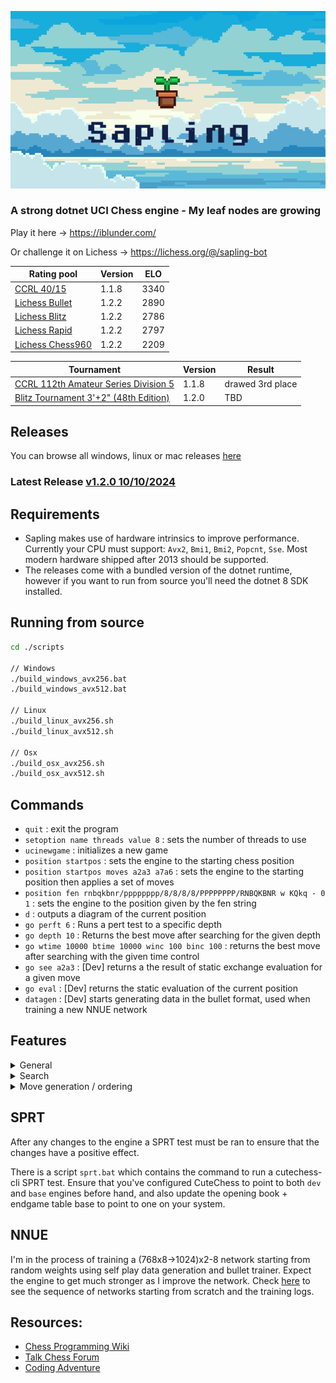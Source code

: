 <p align="center">
   <div style="width:640;height:320">
       <img style="width: inherit" src="./sapling-banner.png">
</div>
</p>

### A strong dotnet UCI Chess engine - My leaf nodes are growing

Play it here -> https://iblunder.com/

Or challenge it on Lichess -> https://lichess.org/@/sapling-bot


| Rating pool                                                                   | Version | ELO  |
|-------------------------------------------------------------------------------|---------|------|
| [CCRL 40/15](https://www.computerchess.org.uk/ccrl/4040/rating_list_all.html) | 1.1.8   | 3340 |
| [Lichess Bullet](https://lichess.org/@/Sapling-Bot/perf/bullet)               | 1.2.2   | 2890 |
| [Lichess Blitz](https://lichess.org/@/Sapling-Bot/perf/blitz)                 | 1.2.2   | 2786 |
| [Lichess Rapid](https://lichess.org/@/Sapling-Bot/perf/rapid)                 | 1.2.2   | 2797 |
| [Lichess Chess960](https://lichess.org/@/Sapling-Bot/perf/chess960)           | 1.2.2   | 2209 |

| Tournament                                                                                         | Version | Result           |
|----------------------------------------------------------------------------------------------------|---------|------------------|
| [CCRL 112th Amateur Series Division 5](https://talkchess.com/viewtopic.php?p=969661&hilit=sapling) | 1.1.8   | drawed 3rd place |
| [Blitz Tournament 3'+2" (48th Edition)](https://talkchess.com/viewtopic.php?t=84301&hilit=sapling) | 1.2.0   | TBD              |

## Releases
You can browse all windows, linux or mac releases [here](https://github.com/Timmoth/Sapling/releases)

### Latest Release [v1.2.0 10/10/2024](https://github.com/Timmoth/Sapling/releases/tag/Sapling-1.2.0)

## Requirements
- Sapling makes use of hardware intrinsics to improve performance. Currently your CPU must support: `Avx2`, `Bmi1`, `Bmi2`, `Popcnt`, `Sse`. Most modern hardware shipped after 2013 should be supported.
- The releases come with a bundled version of the dotnet runtime, however if you want to run from source you'll need the dotnet 8 SDK installed.

## Running from source
```bash
cd ./scripts

// Windows
./build_windows_avx256.bat
./build_windows_avx512.bat

// Linux
./build_linux_avx256.sh
./build_linux_avx512.sh

// Osx
./build_osx_avx256.sh
./build_osx_avx512.sh
```

## Commands
- `quit` : exit the program
- `setoption name threads value 8` : sets the number of threads to use
- `ucinewgame` : initializes a new game
- `position startpos` : sets the engine to the starting chess position
- `position startpos moves a2a3 a7a6` : sets the engine to the starting position then applies a set of moves
- `position fen rnbqkbnr/pppppppp/8/8/8/8/PPPPPPPP/RNBQKBNR w KQkq - 0 1` : sets the engine to the position given by the fen string
- `d` : outputs a diagram of the current position
- `go perft 6` : Runs a pert test to a specific depth
- `go depth 10` : Returns the best move after searching for the given depth
- `go wtime 10000 btime 10000 winc 100 binc 100` : returns the best move after searching with the given time control
- `go see a2a3` : [Dev] returns a the result of static exchange evaluation for a given move
- `go eval` : [Dev] returns the static evaluation of the current position
- `datagen` : [Dev] starts generating data in the bullet format, used when training a new NNUE network

## Features

<details>
<Summary>General</Summary>
  
- Bitboards 
- NNUE (768 -> 1024)x2 -> 8
- Horizontal mirroring
- Output buckets x8
- Transposition table
- Lazy SMP
- Pondering
</details>

<details>
<Summary>Search</Summary>
  
- Negamax
- Quiescence
- Alpha-Beta pruning
- Iterative Deepening
- Asperation windows
- Null move pruning
- Late Move Pruning
- Futility Pruning
- Razoring
- Principal Variation Search
- Check extensions
- Internal Iterative Reduction
- Late Move Reductions
- Cuckoo filter repetition detection
</details>

<details>
<Summary>Move generation / ordering</Summary>

- Pseudo-legal movegen
- Static exchange evaluation
- Killer move heuristic
- Counter move heuristic
- History heuristic with malus
- Incremental sorting
- Magic bitboards
- PEXT bitboards
</details>

## SPRT
After any changes to the engine a SPRT test must be ran to ensure that the changes have a positive effect.

There is a script `sprt.bat` which contains the command to run a cutechess-cli SPRT test. Ensure that you've configured CuteChess to point to both `dev` and `base` engines before hand, and also update the opening book + endgame table base to point to one on your system.

## NNUE
I'm in the process of training a (768x8->1024)x2-8 network starting from random weights using self play data generation and bullet trainer. Expect the engine to get much stronger as I improve the network. Check [here](https://github.com/Timmoth/Sapling/tree/main/Sapling.Engine/Resources/WeightsHistory) to see the sequence of networks starting from scratch and the training logs.

## Resources:
- [Chess Programming Wiki](https://www.chessprogramming.org/)
- [Talk Chess Forum](https://talkchess.com/)
- [Coding Adventure](https://www.youtube.com/watch?v=U4ogK0MIzqk)
